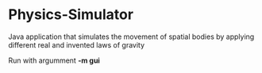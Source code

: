 # Physics-Simulator
Java application that simulates the movement of spatial bodies by applying different real and invented laws of gravity

Run with argumment **-m gui**
